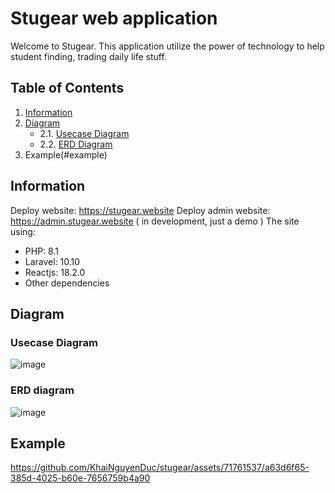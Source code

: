 # Stugear web application

Welcome to Stugear. This application utilize the power of technology to help student finding, trading daily life stuff.

## Table of Contents
1. [Information](#information)
2. [Diagram](#diagram)
   - 2.1. [Usecase Diagram](#usecase-diagram)
   - 2.2. [ERD Diagram](#erd-diagram)
4. Example(#example)
   
## Information

Deploy website: https://stugear.website
Deploy admin website: https://admin.stugear.website ( in development, just a demo )
The site using:

- PHP: 8.1
- Laravel: 10.10
- Reactjs: 18.2.0
- Other dependencies

## Diagram

### Usecase Diagram
![image](https://github.com/KhaiNguyenDuc/stugear/assets/71761537/2f5fef94-37e1-4abe-a221-98d8521546dc)

### ERD diagram
![image](https://github.com/KhaiNguyenDuc/stugear/assets/71761537/c1860120-1379-4f01-83c7-ef0a4fe8d5ed)

## Example


https://github.com/KhaiNguyenDuc/stugear/assets/71761537/a63d6f65-385d-4025-b60e-7656759b4a90





